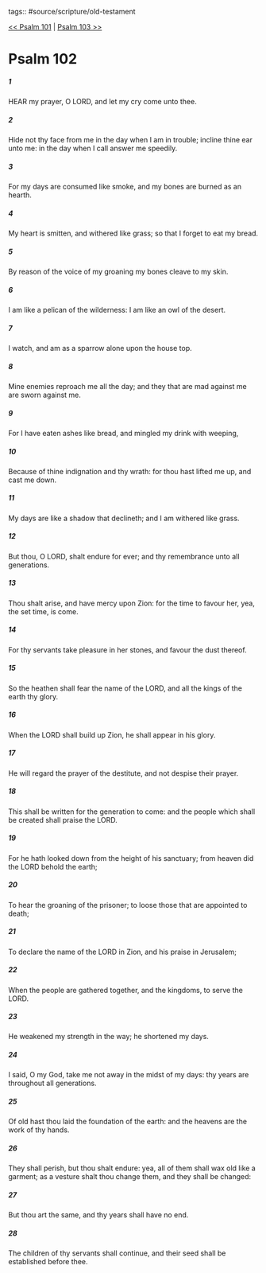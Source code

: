 tags:: #source/scripture/old-testament

[<< Psalm 101](/old-testament/19_Psalms/Psalm_101.md) | [Psalm 103 >>](/old-testament/19_Psalms/Psalm_103.md)

# Psalm 102

##### 1

HEAR my prayer, O LORD, and let my cry come unto thee.

##### 2

Hide not thy face from me in the day when I am in trouble; incline thine ear unto me: in the day when I call answer me speedily.

##### 3

For my days are consumed like smoke, and my bones are burned as an hearth.

##### 4

My heart is smitten, and withered like grass; so that I forget to eat my bread.

##### 5

By reason of the voice of my groaning my bones cleave to my skin.

##### 6

I am like a pelican of the wilderness: I am like an owl of the desert.

##### 7

I watch, and am as a sparrow alone upon the house top.

##### 8

Mine enemies reproach me all the day; and they that are mad against me are sworn against me.

##### 9

For I have eaten ashes like bread, and mingled my drink with weeping,

##### 10

Because of thine indignation and thy wrath: for thou hast lifted me up, and cast me down.

##### 11

My days are like a shadow that declineth; and I am withered like grass.

##### 12

But thou, O LORD, shalt endure for ever; and thy remembrance unto all generations.

##### 13

Thou shalt arise, and have mercy upon Zion: for the time to favour her, yea, the set time, is come.

##### 14

For thy servants take pleasure in her stones, and favour the dust thereof.

##### 15

So the heathen shall fear the name of the LORD, and all the kings of the earth thy glory.

##### 16

When the LORD shall build up Zion, he shall appear in his glory.

##### 17

He will regard the prayer of the destitute, and not despise their prayer.

##### 18

This shall be written for the generation to come: and the people which shall be created shall praise the LORD.

##### 19

For he hath looked down from the height of his sanctuary; from heaven did the LORD behold the earth;

##### 20

To hear the groaning of the prisoner; to loose those that are appointed to death;

##### 21

To declare the name of the LORD in Zion, and his praise in Jerusalem;

##### 22

When the people are gathered together, and the kingdoms, to serve the LORD.

##### 23

He weakened my strength in the way; he shortened my days.

##### 24

I said, O my God, take me not away in the midst of my days: thy years are throughout all generations.

##### 25

Of old hast thou laid the foundation of the earth: and the heavens are the work of thy hands.

##### 26

They shall perish, but thou shalt endure: yea, all of them shall wax old like a garment; as a vesture shalt thou change them, and they shall be changed:

##### 27

But thou art the same, and thy years shall have no end.

##### 28

The children of thy servants shall continue, and their seed shall be established before thee.
